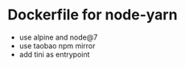 # Dockerfile for node-yarn

* use alpine and node@7
* use taobao npm mirror
* add tini as entrypoint
